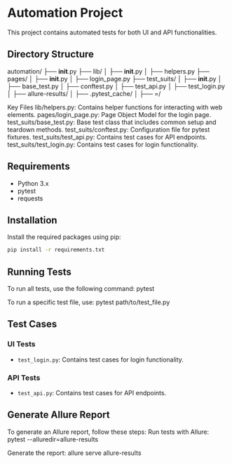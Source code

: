 # Automation Project

This project contains automated tests for both UI and API functionalities.

## Directory Structure
automation/
├── __init__.py
├── lib/
│   ├── __init__.py
│   ├── helpers.py
├── pages/
│   ├── __init__.py
│   ├── login_page.py
├── test_suits/
│   ├── __init__.py
│   ├── base_test.py
│   ├── conftest.py
│   ├── test_api.py
│   ├── test_login.py
│   ├── allure-results/
│   ├── .pytest_cache/
│   ├── =/


Key Files
lib/helpers.py: Contains helper functions for interacting with web elements.
pages/login_page.py: Page Object Model for the login page.
test_suits/base_test.py: Base test class that includes common setup and teardown methods.
test_suits/conftest.py: Configuration file for pytest fixtures.
test_suits/test_api.py: Contains test cases for API endpoints.
test_suits/test_login.py: Contains test cases for login functionality.


## Requirements

- Python 3.x
- pytest
- requests

## Installation

Install the required packages using pip:

```bash
pip install -r requirements.txt
```

## Running Tests

To run all tests, use the following command:
pytest 

To run a specific test file, use:
pytest path/to/test_file.py


## Test Cases

### UI Tests

- `test_login.py`: Contains test cases for login functionality.

### API Tests

- `test_api.py`: Contains test cases for API endpoints.


## Generate Allure Report
To generate an Allure report, follow these steps:
Run tests with Allure:
pytest --alluredir=allure-results

Generate the report:
allure serve allure-results
